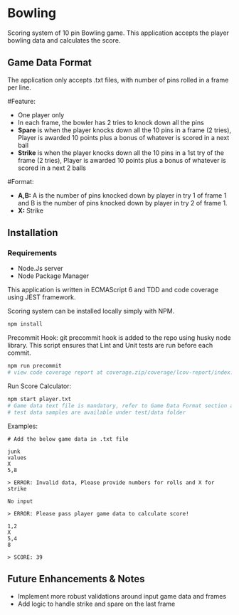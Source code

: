 # Bowling

Scoring system of 10 pin Bowling game. This application accepts the player bowling data and calculates the score.

## Game Data Format
The application only accepts .txt files, with number of pins rolled in a frame per line. 

#Feature:
* One player only
* In each frame, the bowler has 2 tries to knock down all the pins
* **Spare** is when the player knocks down all the 10 pins in a frame (2 tries), Player is awarded 10 points plus a bonus of whatever is scored in a next ball
* **Strike** is when the player knocks down all the 10 pins in a 1st try of the frame (2 tries), Player is awarded 10 points plus a bonus of whatever is scored in a next 2 balls

#Format:
* **A,B:** A is the number of pins knocked down by player in try 1 of frame 1 and B is the number of pins knocked down by player in try 2 of frame 1.
* **X:** Strike

## Installation
### Requirements
* Node.Js server
* Node Package Manager

This application is written in ECMAScript 6 and TDD and code coverage using JEST framework.

Scoring system can be installed locally simply with NPM.
```bash
npm install
```

Precommit Hook: git precommit hook is added to the repo using husky node library. This script ensures that Lint and Unit tests are run before each commit.
```bash
npm run precommit
# view code coverage report at coverage.zip/coverage/lcov-report/index.html
```

Run Score Calculator:
```bash
npm start player.txt
# Game data text file is mandatory, refer to Game Data Format section above for more details
# test data samples are available under test/data folder
```

Examples:
```
# Add the below game data in .txt file

junk
values
X
5,8

> ERROR: Invalid data, Please provide numbers for rolls and X for strike

No input

> ERROR: Please pass player game data to calculate score!

1,2
X
5,4
8

> SCORE: 39

```

## Future Enhancements & Notes
* Implement more robust validations around input game data and frames
* Add logic to handle strike and spare on the last frame
